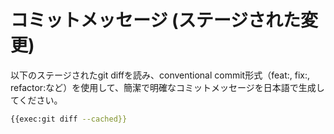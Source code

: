 # コミットメッセージ (ステージされた変更)

以下のステージされたgit diffを読み、conventional commit形式（feat:, fix:, refactor:など）を使用して、簡潔で明確なコミットメッセージを日本語で生成してください。

```bash
{{exec:git diff --cached}}
